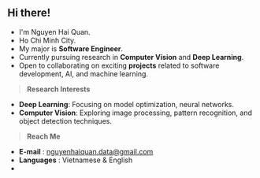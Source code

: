 ## Hi there!
- I'm Nguyen Hai Quan.
- Ho Chi Minh City.
- My major is <b>Software Engineer</b>.
- Currently pursuing research in <b>Computer Vision</b> and <b>Deep Learning</b>.
- Open to collaborating on exciting <b>projects</b> related to software development, AI, and machine learning.

> **Research Interests**
- <b>Deep Learning</b>: Focusing on model optimization, neural networks.
- <b>Computer Vision</b>: Exploring image processing, pattern recognition, and object detection techniques.
  
> **Reach Me**
- <b>E-mail</b> : nguyenhaiquan.data@gmail.com
- <b>Languages</b> : Vietnamese & English
- <!-- - **E-mail** : quannvhqe180068@fpt.edu.vn -->
